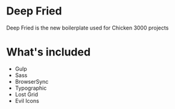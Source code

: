 # Deep Fried
Deep Fried is the new boilerplate used for Chicken 3000 projects

# What's included
- Gulp
- Sass
- BrowserSync
- Typographic
- Lost Grid
- Evil Icons

